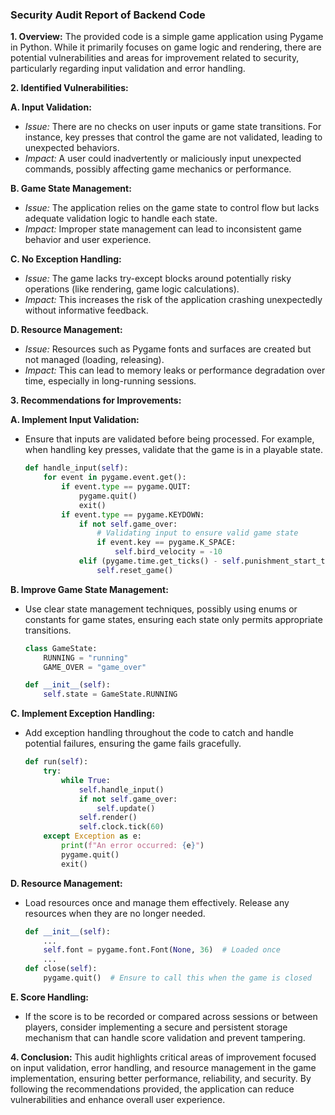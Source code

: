 ### Security Audit Report of Backend Code 

**1. Overview:**
The provided code is a simple game application using Pygame in Python. While it primarily focuses on game logic and rendering, there are potential vulnerabilities and areas for improvement related to security, particularly regarding input validation and error handling.

**2. Identified Vulnerabilities:**

**A. Input Validation:**
- *Issue:* There are no checks on user inputs or game state transitions. For instance, key presses that control the game are not validated, leading to unexpected behaviors.
- *Impact:* A user could inadvertently or maliciously input unexpected commands, possibly affecting game mechanics or performance.

**B. Game State Management:**
- *Issue:* The application relies on the game state to control flow but lacks adequate validation logic to handle each state.
- *Impact:* Improper state management can lead to inconsistent game behavior and user experience.

**C. No Exception Handling:**
- *Issue:* The game lacks try-except blocks around potentially risky operations (like rendering, game logic calculations).
- *Impact:* This increases the risk of the application crashing unexpectedly without informative feedback.

**D. Resource Management:**
- *Issue:* Resources such as Pygame fonts and surfaces are created but not managed (loading, releasing).
- *Impact:* This can lead to memory leaks or performance degradation over time, especially in long-running sessions.

**3. Recommendations for Improvements:**

**A. Implement Input Validation:**
- Ensure that inputs are validated before being processed. For example, when handling key presses, validate that the game is in a playable state.
    ```python
    def handle_input(self):
        for event in pygame.event.get():
            if event.type == pygame.QUIT:
                pygame.quit()
                exit()
            if event.type == pygame.KEYDOWN:
                if not self.game_over:
                    # Validating input to ensure valid game state
                    if event.key == pygame.K_SPACE:
                        self.bird_velocity = -10
                elif (pygame.time.get_ticks() - self.punishment_start_time) // 1000 >= self.punishment_duration:
                    self.reset_game()
    ```

**B. Improve Game State Management:**
- Use clear state management techniques, possibly using enums or constants for game states, ensuring each state only permits appropriate transitions.
    ```python
    class GameState:
        RUNNING = "running"
        GAME_OVER = "game_over"

    def __init__(self):
        self.state = GameState.RUNNING
    ```

**C. Implement Exception Handling:**
- Add exception handling throughout the code to catch and handle potential failures, ensuring the game fails gracefully.
    ```python
    def run(self):
        try:
            while True:
                self.handle_input()
                if not self.game_over:
                    self.update()
                self.render()
                self.clock.tick(60)
        except Exception as e:
            print(f"An error occurred: {e}")
            pygame.quit()
            exit()
    ```

**D. Resource Management:**
- Load resources once and manage them effectively. Release any resources when they are no longer needed.
    ```python
    def __init__(self):
        ...
        self.font = pygame.font.Font(None, 36)  # Loaded once
        ...
    def close(self):
        pygame.quit()  # Ensure to call this when the game is closed
    ```

**E. Score Handling:**
- If the score is to be recorded or compared across sessions or between players, consider implementing a secure and persistent storage mechanism that can handle score validation and prevent tampering.

**4. Conclusion:**
This audit highlights critical areas of improvement focused on input validation, error handling, and resource management in the game implementation, ensuring better performance, reliability, and security. By following the recommendations provided, the application can reduce vulnerabilities and enhance overall user experience.